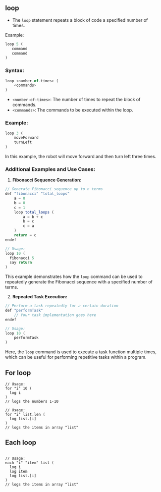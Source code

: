 ## loop
  - The `loop` statement repeats a block of code a specified number of times.

Example:
```js
loop 5 (
   command
   command
)
```

### Syntax:
```js
loop <number-of-times> (
    <commands>
)
```

- `<number-of-times>`: The number of times to repeat the block of commands.
- `<commands>`: The commands to be executed within the loop.

### Example:
```js
loop 3 (
    moveForward
    turnLeft
)
```

In this example, the robot will move forward and then turn left three times.

### Additional Examples and Use Cases:
1. **Fibonacci Sequence Generation:**
```js
// Generate Fibonacci sequence up to n terms
def "fibonacci" "total_loops"
    a = 0
    b = 0
    c = 1
    loop total_loops (
        a = b + c
        b = c
        c = a
    )
    return = c
endef

// Usage:
loop 10 (
  fibonacci 5
  say return
)
```
This example demonstrates how the `loop` command can be used to repeatedly generate the Fibonacci sequence with a specified number of terms.

2. **Repeated Task Execution:**
```js
// Perform a task repeatedly for a certain duration
def "performTask"
    // Your task implementation goes here
endef

// Usage:
loop 10 (
    performTask
)
```
Here, the `loop` command is used to execute a task function multiple times, which can be useful for performing repetitive tasks within a program.

## For loop
```
// Usage:
for "i" 10 (
  log i
)
// logs the numbers 1-10

// Usage:
for "i" list.len (
  log list.[i]
)
// logs the items in array "list"
```

## Each loop
```

// Usage:
each "i" "item" list (
  log i
  log item
  log list.[i]
)
// logs the items in array "list"
```
